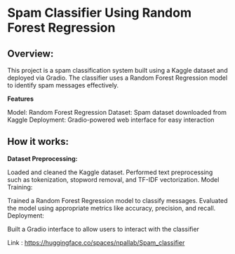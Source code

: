 
# Spam Classifier Using Random Forest Regression



## Overview:
This project is a spam classification system built using a Kaggle dataset and deployed via Gradio. The classifier uses a Random Forest Regression model to identify spam messages effectively.

**Features**

Model: Random Forest Regression
Dataset: Spam dataset downloaded from Kaggle
Deployment: Gradio-powered web interface for easy interaction

## How it works:
  
**Dataset Preprocessing:**

Loaded and cleaned the Kaggle dataset.
Performed text preprocessing such as tokenization, stopword removal, and TF-IDF vectorization.
Model Training:

Trained a Random Forest Regression model to classify messages.
Evaluated the model using appropriate metrics like accuracy, precision, and recall.
Deployment:

Built a Gradio interface to allow users to interact with the classifier

Link : https://huggingface.co/spaces/npallab/Spam_classifier